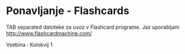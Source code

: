 Ponavljanje - Flashcards
====

TAB separated datoteke za uvoz v Flashcard programe. Jaz uporabljam http://www.flashcardmachine.com/

Vsebina : Kolokvij 1
